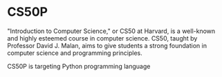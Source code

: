 # CS50P

"Introduction to Computer Science," or CS50 at Harvard, is a well-known and highly esteemed course in computer science. CS50, taught by Professor David J. Malan, aims to give students a strong foundation in computer science and programming principles. 

CS50P is targeting Python programming language
